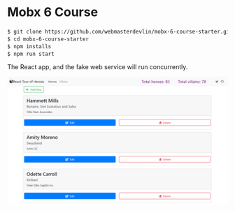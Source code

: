 # Mobx 6 Course

```sh
$ git clone https://github.com/webmasterdevlin/mobx-6-course-starter.git
$ cd mobx-6-course-starter
$ npm installs
$ npm run start
```

The React app, and the fake web service will run concurrently.

![screenshot](./screenshot-reactjs.png)
